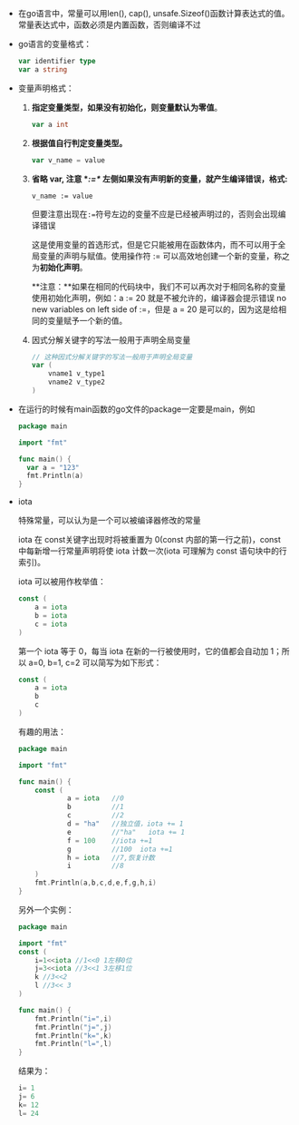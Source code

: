 - 在go语言中，常量可以用len(), cap(), unsafe.Sizeof()函数计算表达式的值。常量表达式中，函数必须是内置函数，否则编译不过

- go语言的变量格式：

  ```go
  var identifier type
  var a string
  ```

- 变量声明格式：

  1. **指定变量类型，如果没有初始化，则变量默认为零值**。

     ```go
     var a int
     ```

  2. **根据值自行判定变量类型。**

     ```go
     var v_name = value
     ```

  3. **省略 var, 注意 \**:=\** 左侧如果没有声明新的变量，就产生编译错误，格式:**

     ```
     v_name := value
     ```

     但要注意出现在`:=`符号左边的变量不应是已经被声明过的，否则会出现编译错误

     这是使用变量的首选形式，但是它只能被用在函数体内，而不可以用于全局变量的声明与赋值。使用操作符 := 可以高效地创建一个新的变量，称之为**初始化声明**。

     **注意：**如果在相同的代码块中，我们不可以再次对于相同名称的变量使用初始化声明，例如：a := 20 就是不被允许的，编译器会提示错误 no new variables on left side of :=，但是 a = 20 是可以的，因为这是给相同的变量赋予一个新的值。

  4. 因式分解关键字的写法一般用于声明全局变量

     ```go
     // 这种因式分解关键字的写法一般用于声明全局变量
     var (
         vname1 v_type1
         vname2 v_type2
     )
     ```

     

- 在运行的时候有main函数的go文件的package一定要是main，例如

  ```go
  package main
  
  import "fmt"
  
  func main() {
  	var a = "123"
  	fmt.Println(a)
  }
  ```

- iota

  特殊常量，可以认为是一个可以被编译器修改的常量

  iota 在 const关键字出现时将被重置为 0(const 内部的第一行之前)，const 中每新增一行常量声明将使 iota 计数一次(iota 可理解为 const 语句块中的行索引)。

  iota 可以被用作枚举值：

  ```go
  const (
      a = iota
      b = iota
      c = iota
  )
  ```

  第一个 iota 等于 0，每当 iota 在新的一行被使用时，它的值都会自动加 1；所以 a=0, b=1, c=2 可以简写为如下形式：

  ```go
  const (
      a = iota
      b
      c
  )
  ```

  有趣的用法：

  ```go
  package main
  
  import "fmt"
  
  func main() {
      const (
              a = iota   //0
              b          //1
              c          //2
              d = "ha"   //独立值，iota += 1
              e          //"ha"   iota += 1
              f = 100    //iota +=1
              g          //100  iota +=1
              h = iota   //7,恢复计数
              i          //8
      )
      fmt.Println(a,b,c,d,e,f,g,h,i)
  }
  ```

  另外一个实例：

  ```go
  package main
  
  import "fmt"
  const (
      i=1<<iota //1<<0 1左移0位
      j=3<<iota //3<<1 3左移1位
      k //3<<2
      l //3<< 3
  )
  
  func main() {
      fmt.Println("i=",i) 
      fmt.Println("j=",j)
      fmt.Println("k=",k)
      fmt.Println("l=",l)
  }
  ```

  结果为：

  ```go
  i= 1
  j= 6
  k= 12
  l= 24
  ```

  


